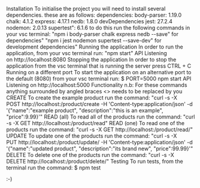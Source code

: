 Installation To initialise the project you will need to install several dependencies. these are as follows: dependencies: body-parser: 1.19.0 chalk: 4.1.2 express: 4.17.1 nedb: 1.8.0 devDependencies jest: 27.2.4 nodemon: 2.0.13 supertest": 6.1.6
to do this run the following commands in your vsc terminal: "npm i body-parser chalk express nedb --save" for dependencies" "npm i jest nodemon supertest --save-dev" for development dependencies"
Running the application In order to run the application, from your vsc terminal run: "npm start" API Listening on http://localhost:8080
Stopping the application In order to stop the application from the vsc terminal that is running the server press CTRL + C
Running on a different port To start the application on an alternative port to the default (8080) from your vsc terminal run:
$ PORT=5000 npm start API Listening on http://localhost:5000
Functionality n.b: For these commands anything surrounded by angled braces <> needs to be replaced by you
CREATE To create the example product run the command:
"curl -s -X POST http://localhost:/product/create -H 'Content-type:application/json' -d '{"name":"example product", "description":"this is an example", "price":9.99}'" READ (all) To read all of the products run the command:
"curl -s -X GET http://localhost:/product/read" READ (one) To read one of the products run the command:
"curl -s -X GET http://localhost:/product/read/" UPDATE To update one of the products run the command:
"curl -s -X PUT http://localhost:/product/update/ -H 'Content-type:application/json' -d '{"name":"updated product", "description":"its brand new", "price":99.99}'" DELETE To delete one of the products run the command:
"curl -s -X DELETE http://localhost:/product/delete/" Testing To run tests, from the terminal run the command:
$ npm test

:-)
